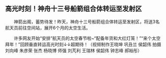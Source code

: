 ## 高光时刻！神舟十三号船箭组合体转运至发射区
　　神箭出阁，蓄势待发！昨天，神舟十三号船箭组合体转运至发射区，将送3名航天员前往空间站，展开6个月的太空生活。

　　许多网友开始“安排”航天员的太空春节啦~“配备年货和大红灯笼！”“来个太空拜年！”回顾垂直转运高光时刻↓↓超期待！（视频制作王晓坤 巩丑兰 侯韶伟 拍摄刘向峰 朱彦荣 张杰 杨晓博 师强 刘芃利 王瑞林 侯韶伟 钟志峰 郝裕彤）

